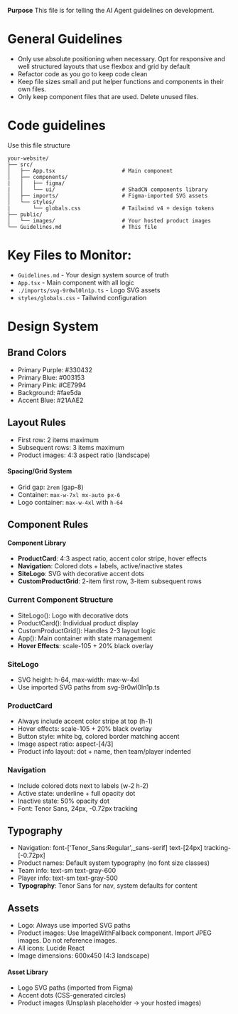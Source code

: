 **Purpose** This file is for telling the AI Agent guidelines on development. 

# General Guidelines
* Only use absolute positioning when necessary. Opt for responsive and well structured layouts that use flexbox and grid by default
* Refactor code as you go to keep code clean
* Keep file sizes small and put helper functions and components in their own files.
* Only keep component files that are used. Delete unused files. 

# Code guidelines

Use this file structure
```
your-website/
├── src/
│   ├── App.tsx                     # Main component
│   ├── components/
|   │   ├── figma/
|   │   └── ui/                     # ShadCN components library
│   ├── imports/                    # Figma-imported SVG assets
│   └── styles/
|       └── globals.css             # Tailwind v4 + design tokens
├── public/
│   └── images/                     # Your hosted product images
└── Guidelines.md                   # This file
```

# Key Files to Monitor:
- `Guidelines.md` - Your design system source of truth
- `App.tsx` - Main component with all logic
- `./imports/svg-9r0wl0ln1p.ts` - Logo SVG assets
- `styles/globals.css` - Tailwind configuration


# Design System 

## Brand Colors
- Primary Purple: #330432
- Primary Blue: #003153  
- Primary Pink: #CE7994
- Background: #fae5da
- Accent Blue: #21AAE2


## Layout Rules
- First row: 2 items maximum
- Subsequent rows: 3 items maximum
- Product images: 4:3 aspect ratio (landscape)

#### Spacing/Grid System
- Grid gap: `2rem` (gap-8)
- Container: `max-w-7xl mx-auto px-6`
- Logo container: `max-w-4xl` with `h-64`


## Component Rules

#### Component Library
- **ProductCard**: 4:3 aspect ratio, accent color stripe, hover effects
- **Navigation**: Colored dots + labels, active/inactive states
- **SiteLogo**: SVG with decorative accent dots
- **CustomProductGrid**: 2-item first row, 3-item subsequent rows

### Current Component Structure
- SiteLogo(): Logo with decorative dots
- ProductCard(): Individual product display
- CustomProductGrid(): Handles 2-3 layout logic
- App(): Main container with state management
- **Hover Effects**: scale-105 + 20% black overlay

### SiteLogo
- SVG height: h-64, max-width: max-w-4xl
- Use imported SVG paths from svg-9r0wl0ln1p.ts

### ProductCard
- Always include accent color stripe at top (h-1)
- Hover effects: scale-105 + 20% black overlay
- Button style: white bg, colored border matching accent
- Image aspect ratio: aspect-[4/3]
- Product info layout: dot + name, then team/player indented

### Navigation
- Include colored dots next to labels (w-2 h-2)
- Active state: underline + full opacity dot
- Inactive state: 50% opacity dot
- Font: Tenor Sans, 24px, -0.72px tracking

## Typography
- Navigation: font-['Tenor_Sans:Regular',_sans-serif] text-[24px] tracking-[-0.72px]
- Product names: Default system typography (no font size classes)
- Team info: text-sm text-gray-600
- Player info: text-sm text-gray-500
- **Typography**: Tenor Sans for nav, system defaults for content

## Assets
- Logo: Always use imported SVG paths 
- Product images: Use ImageWithFallback component. Import JPEG images. Do not reference images. 
- All icons: Lucide React
- Image dimensions: 600x450 (4:3 landscape)


#### Asset Library
- Logo SVG paths (imported from Figma)
- Accent dots (CSS-generated circles)
- Product images (Unsplash placeholder → your hosted images)

<!-- Things to add

SVG images should be converted to react component files and imported
JPGs should be imported
Import images rather than using public folder when possible - it enables webpack optimizations
-->


<!-- Design system example guidelines



## Button
The Button component is a fundamental interactive element in our design system, designed to trigger actions or navigate
users through the application. It provides visual feedback and clear affordances to enhance user experience.

### Usage
Buttons should be used for important actions that users need to take, such as form submissions, confirming choices,
or initiating processes. They communicate interactivity and should have clear, action-oriented labels.

### Variants
* Primary Button
  * Purpose : Used for the main action in a section or page
  * Visual Style : Bold, filled with the primary brand color
  * Usage : One primary button per section to guide users toward the most important action
* Secondary Button
  * Purpose : Used for alternative or supporting actions
  * Visual Style : Outlined with the primary color, transparent background
  * Usage : Can appear alongside a primary button for less important actions
* Tertiary Button
  * Purpose : Used for the least important actions
  * Visual Style : Text-only with no border, using primary color
  * Usage : For actions that should be available but not emphasized
-->
